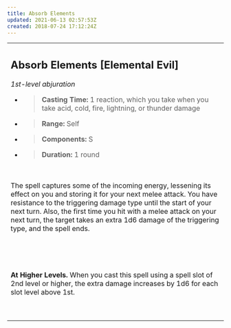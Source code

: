 ```yaml
---
title: Absorb Elements
updated: 2021-06-13 02:57:53Z
created: 2018-07-24 17:12:24Z
---
```


<table><tbody><tr class="odd"><td><h2 id="absorb-elements-elemental-evil"><strong>Absorb Elements</strong> [Elemental Evil]</h2><p><em>1st-level abjuration</em></p><ul><li><blockquote><p><strong>Casting Time:</strong> 1 reaction, which you take when you take acid, cold, fire, lightning, or thunder damage</p></blockquote></li><li><blockquote><p><strong>Range:</strong> Self</p></blockquote></li><li><blockquote><p><strong>Components:</strong> S</p></blockquote></li><li><blockquote><p><strong>Duration:</strong> 1 round</p></blockquote></li></ul><p> </p><p>The spell captures some of the incoming energy, lessening its effect on you and storing it for your next melee attack. You have resistance to the triggering damage type until the start of your next turn. Also, the first time you hit with a melee attack on your next turn, the target takes an extra 1d6 damage of the triggering type, and the spell ends.</p><p> </p><p> </p><p><strong>At Higher Levels.</strong> When you cast this spell using a spell slot of 2nd level or higher, the extra damage increases by 1d6 for each slot level above 1st.</p><p> </p></td></tr></tbody></table>